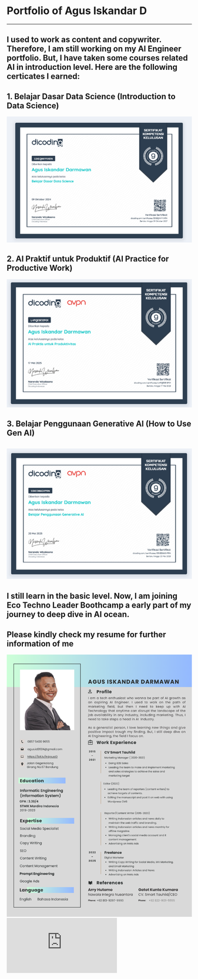 # Portfolio of Agus Iskandar D
---
I used to work as content and copywriter. Therefore, I am still working on my AI Engineer portfolio.
But, I have taken some courses related AI in introduction level. Here are the following certicates I earned:
---
## 1. Belajar Dasar Data Science (Introduction to Data Science)
![BDS](https://github.com/Agus-Iskandar-D/portfolio-agus-iskandar-d/blob/main/belajar%20data%20science.png)

## 2. AI Praktif untuk Produktif (AI Practice for Productive Work)
![AIP](https://github.com/Agus-Iskandar-D/portfolio-agus-iskandar-d/blob/main/Produktif%20dengan%20AI.png)

## 3. Belajar Penggunaan Generative AI (How to Use Gen AI)
![Use Gen AI](https://github.com/Agus-Iskandar-D/portfolio-agus-iskandar-d/blob/main/belajar%20penggunaan%20Gen%20AI.png)
---

## I still learn in the basic level. Now, I am joining Eco Techno Leader Boothcamp a early part of my journey to deep dive in AI ocean.
## Please kindly check my resume for further information of me
![My Resume png](https://github.com/Agus-Iskandar-D/portfolio-agus-iskandar-d/blob/main/General%20Resume%20Agus%20ID.png)
![My Resume](https://github.com/Agus-Iskandar-D/portfolio-agus-iskandar-d/blob/main/General%20Resume%20Agus%20ID.pdf)
